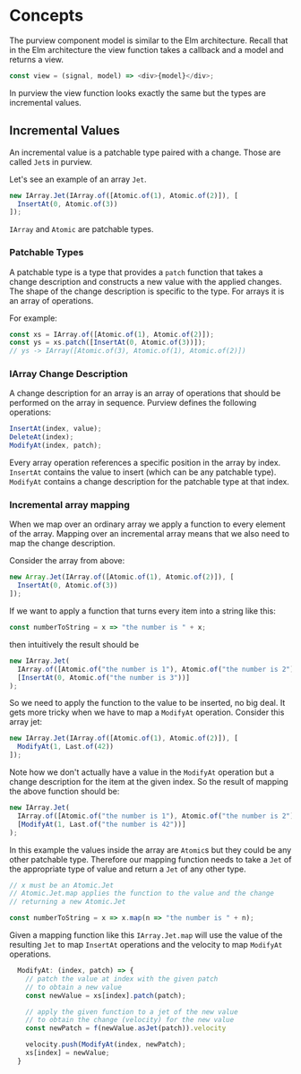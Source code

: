 # Concepts

The purview component model is similar to the Elm architecture.
Recall that in the Elm architecture the view function takes a callback and a model and returns a view.

```js
const view = (signal, model) => <div>{model}</div>;
```

In purview the view function looks exactly the same but the types are incremental values.

## Incremental Values

An incremental value is a patchable type paired with a change.
Those are called `Jet`s in purview.

Let's see an example of an array `Jet`.

```js
new IArray.Jet(IArray.of([Atomic.of(1), Atomic.of(2)]), [
  InsertAt(0, Atomic.of(3))
]);
```

`IArray` and `Atomic` are patchable types.

### Patchable Types

A patchable type is a type that provides a `patch` function that takes a
change description and constructs a new value with the applied changes.
The shape of the change description is specific to the type.
For arrays it is an array of operations.

For example:

```js
const xs = IArray.of([Atomic.of(1), Atomic.of(2)]);
const ys = xs.patch([InsertAt(0, Atomic.of(3))]);
// ys -> IArray([Atomic.of(3), Atomic.of(1), Atomic.of(2)])
```

### IArray Change Description

A change description for an array is an array of operations that should be performed on the array in sequence. Purview defines the following operations:

```js
InsertAt(index, value);
DeleteAt(index);
ModifyAt(index, patch);
```

Every array operation references a specific position in the array by index.
`InsertAt` contains the value to insert (which can be any patchable type).
`ModifyAt` contains a change description for the patchable type at that index.

### Incremental array mapping

When we map over an ordinary array we apply a function to every element of the array.
Mapping over an incremental array means that we also need to map the change description.

Consider the array from above:

```js
new Array.Jet(IArray.of([Atomic.of(1), Atomic.of(2)]), [
  InsertAt(0, Atomic.of(3))
]);
```

If we want to apply a function that turns every item into a string like this:

```js
const numberToString = x => "the number is " + x;
```

then intuitively the result should be

```js
new IArray.Jet(
  IArray.of([Atomic.of("the number is 1"), Atomic.of("the number is 2")]),
  [InsertAt(0, Atomic.of("the number is 3"))]
);
```

So we need to apply the function to the value to be inserted, no big deal.
It gets more tricky when we have to map a `ModifyAt` operation.
Consider this array jet:

```js
new IArray.Jet(IArray.of([Atomic.of(1), Atomic.of(2)]), [
  ModifyAt(1, Last.of(42))
]);
```

Note how we don't actually have a value in the `ModifyAt` operation but a change description for the item at the given index.
So the result of mapping the above function should be:

```js
new IArray.Jet(
  IArray.of([Atomic.of("the number is 1"), Atomic.of("the number is 2")]),
  [ModifyAt(1, Last.of("the number is 42"))]
);
```

In this example the values inside the array are `Atomic`s but they could be any other patchable type.
Therefore our mapping function needs to take a `Jet` of the appropriate type of value and return a `Jet` of any other type.

```js
// x must be an Atomic.Jet
// Atomic.Jet.map applies the function to the value and the change
// returning a new Atomic.Jet

const numberToString = x => x.map(n => "the number is " + n);
```

Given a mapping function like this `IArray.Jet.map` will use the value of the resulting `Jet` to map `InsertAt` operations and the velocity to map `ModifyAt` operations.

```js
  ModifyAt: (index, patch) => {
    // patch the value at index with the given patch
    // to obtain a new value
    const newValue = xs[index].patch(patch);

    // apply the given function to a jet of the new value
    // to obtain the change (velocity) for the new value
    const newPatch = f(newValue.asJet(patch)).velocity

    velocity.push(ModifyAt(index, newPatch);
    xs[index] = newValue;
  }
```

